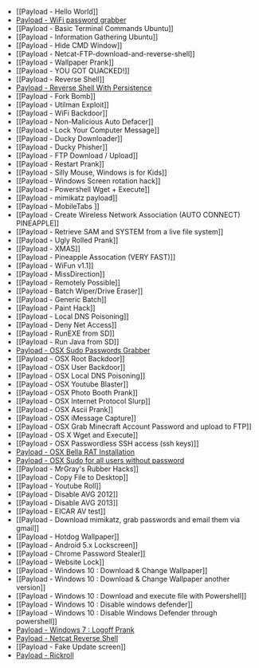  * [[Payload - Hello World]]
 * [Payload - WiFi password grabber](https://github.com/hak5darren/USB-Rubber-Ducky/wiki/Payload---WiFi-password-grabber)
 * [[Payload - Basic Terminal Commands Ubuntu]]
 * [[Payload - Information Gathering Ubuntu]]
 * [[Payload - Hide CMD Window]]
 * [[Payload - Netcat-FTP-download-and-reverse-shell]]
 * [[Payload - Wallpaper Prank]]
 * [[Payload - YOU GOT QUACKED!]]
 * [[Payload - Reverse Shell]]
 * [Payload - Reverse Shell With Persistence](https://github.com/WifiLANDucky/DigiPayloads/wiki/Ducky-Reverse-Shell-With-Persistence)
 * [[Payload - Fork Bomb]]
 * [[Payload - Utilman Exploit]]
 * [[Payload - WiFi Backdoor]]
 * [[Payload - Non-Malicious Auto Defacer]]
 * [[Payload - Lock Your Computer Message]]
 * [[Payload - Ducky Downloader]]
 * [[Payload - Ducky Phisher]]
 * [[Payload - FTP Download / Upload]]
 * [[Payload - Restart Prank]]
 * [[Payload - Silly Mouse, Windows is for Kids]]
 * [[Payload - Windows Screen rotation hack]]
 * [[Payload - Powershell Wget + Execute]]
 * [[Payload - mimikatz payload]]
 * [[Payload - MobileTabs ]]
 * [[Payload - Create Wireless Network Association (AUTO CONNECT) PINEAPPLE]]
 * [[Payload - Retrieve SAM and SYSTEM from a live file system]]
 * [[Payload - Ugly Rolled Prank]]
 * [[Payload - XMAS]]
 * [[Payload - Pineapple Assocation (VERY FAST)]]
 * [[Payload - WiFun v1.1]]
 * [[Payload - MissDirection]]
 * [[Payload - Remotely Possible]]
 * [[Payload - Batch Wiper/Drive Eraser]]
 * [[Payload - Generic Batch]]
 * [[Payload - Paint Hack]]
 * [[Payload - Local DNS Poisoning]]
 * [[Payload - Deny Net Access]]
 * [[Payload - RunEXE from SD]]
 * [[Payload - Run Java from SD]]
 * [Payload - OSX Sudo Passwords Grabber](https://github.com/hak5darren/USB-Rubber-Ducky/wiki/Linux-and-OSX-sudo-password-grabber)
 * [[Payload - OSX Root Backdoor]]
 * [[Payload - OSX User Backdoor]]
 * [[Payload - OSX Local DNS Poisoning]]
 * [[Payload - OSX Youtube Blaster]]
 * [[Payload - OSX Photo Booth Prank]]
 * [[Payload - OSX Internet Protocol Slurp]]
 * [[Payload - OSX Ascii Prank]]
 * [[Payload - OSX iMessage Capture]]
 * [[Payload - OSX Grab Minecraft Account Password and upload to FTP]]
 * [[Payload - OS X Wget and Execute]]
 * [[Payload - OSX Passwordless SSH access (ssh keys)]]
 * [Payload - OSX Bella RAT Installation](https://github.com/killingit57/bella-usb-rubber-ducky)
 * [Payload - OSX Sudo for all users without password](https://github.com/hak5darren/USB-Rubber-Ducky/wiki/Payload---OSX-Sudo-for-all-users-without-password)
 * [[Payload - MrGray's Rubber Hacks]]
 * [[Payload - Copy File to Desktop]]
 * [[Payload - Youtube Roll]]
 * [[Payload - Disable AVG 2012]]
 * [[Payload - Disable AVG 2013]]
 * [[Payload - EICAR AV test]]
 * [[Payload - Download mimikatz, grab passwords and email them via gmail]]
 * [[Payload - Hotdog Wallpaper]]
 * [[Payload - Android 5.x Lockscreen]]
 * [[Payload - Chrome Password Stealer]]
 * [[Payload - Website Lock]]
 * [[Payload - Windows 10 : Download & Change Wallpaper]]
 * [[Payload - Windows 10 : Download & Change Wallpaper another version]]
 * [[Payload - Windows 10 : Download and execute file with Powershell]]
 * [[Payload - Windows 10 : Disable windows defender]]
 * [[Payload - Windows 10 : Disable Windows Defender through powershell]]
 * [Payload - Windows 7 : Logoff Prank](https://github.com/hak5darren/USB-Rubber-Ducky/wiki/Payload-:-Log-Off-Prank-(Windows-7))
 * [Payload - Netcat Reverse Shell](https://github.com/hak5darren/USB-Rubber-Ducky/wiki/Payload-Netcat-Reverse-Shell)
 * [[Payload - Fake Update screen]]
 * [Payload - Rickroll](https://github.com/hak5darren/USB-Rubber-Ducky/wiki/Payload---rickroll)